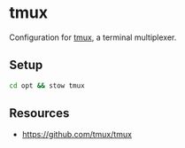 # tmux

Configuration for [tmux](https://github.com/tmux/tmux), a terminal multiplexer.

## Setup

```bash
cd opt && stow tmux
```

## Resources

- https://github.com/tmux/tmux
